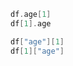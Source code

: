 [//]: # (title: Indexing)

<!---IMPORT org.jetbrains.kotlinx.dataframe.samples.api.Access-->

<!---FUN getCell-->
<tabs>
<tab title="Properties">

```kotlin
df.age[1]
df[1].age
```

</tab>
<tab title="Strings">

```kotlin
df["age"][1]
df[1]["age"]
```

</tab></tabs>
<!---END-->
